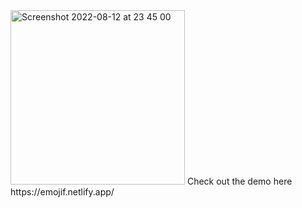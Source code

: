 <img width="279" alt="Screenshot 2022-08-12 at 23 45 00" src="https://user-images.githubusercontent.com/76026227/184467266-fe83d2e8-df2b-4d23-a9a1-c27d77fa0045.png">
Check out the demo here https://emojif.netlify.app/ 
